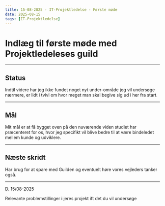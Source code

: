 ```yaml
---
title: 15-08-2025 - IT-Projektledelse - Første møde
date: 2025-08-15
tags: [IT-Projektledelse]
---
```


# Indlæg til første møde med Projektledeleses guild

---

## Status


Indtil videre har jeg ikke fundet noget nyt under-område jeg vil undersøge nærmere, er lidt i tvivl om hvor meget man skal begive sig ud i her fra start.

---

## Mål

Mit mål er at få bygget oven på den nuværende viden studiet har præcenteret for os, hvor jeg specifikt vil blive bedre til at være bindeledet mellem kunde og udviklere.

---

## Næste skridt

Har brug for at spare med Guilden og eventuelt høre vores vejleders tanker også.

---

D. 15/08-2025

Relevante problemstillinger i jeres projekt ift det du vil undersøge